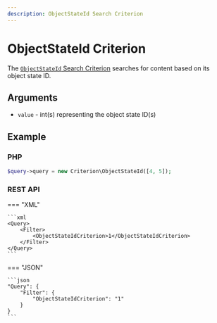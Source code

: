 ```yaml
---
description: ObjectStateId Search Criterion
---
```


# ObjectStateId Criterion

The [`ObjectStateId` Search Criterion](/api/php_api/php_api_reference/classes/Ibexa-Contracts-Core-Repository-Values-Content-Query-Criterion-ObjectStateId.html) searches for content based on its object state ID.

## Arguments

- `value` - int(s) representing the object state ID(s)

## Example

### PHP

``` php
$query->query = new Criterion\ObjectStateId([4, 5]);
```

### REST API

=== "XML"

    ```xml
    <Query>
        <Filter>
            <ObjectStateIdCriterion>1</ObjectStateIdCriterion>
        </Filter>
    </Query>
    ```

=== "JSON"

    ```json
    "Query": {
        "Filter": {
            "ObjectStateIdCriterion": "1"
        }
    }
    ```
